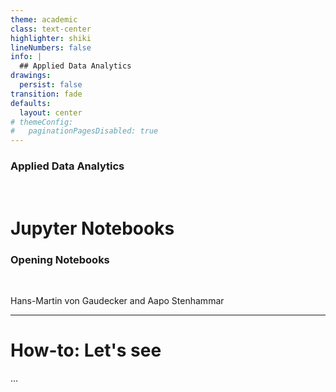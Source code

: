 ```yaml
---
theme: academic
class: text-center
highlighter: shiki
lineNumbers: false
info: |
  ## Applied Data Analytics
drawings:
  persist: false
transition: fade
defaults:
  layout: center
# themeConfig:
#   paginationPagesDisabled: true
---
```


### Applied Data Analytics

<br/>

# Jupyter Notebooks

### Opening Notebooks

<br/>


Hans-Martin von Gaudecker and Aapo Stenhammar

---

# How-to: Let's see

...

</div>
</div>
